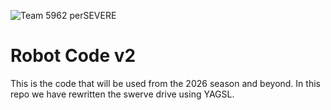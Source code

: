 ![Team 5962 perSEVERE](/images/team_logo.svg)

# Robot Code v2
This is the code that will be used from the 2026 season and beyond.  In this repo we have rewritten the swerve drive using YAGSL.

